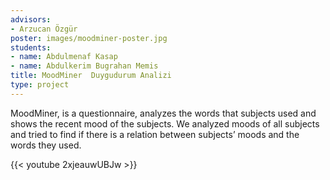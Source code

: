 ```yaml
---
advisors:
- Arzucan Özgür
poster: images/moodminer-poster.jpg
students:
- name: Abdulmenaf Kasap
- name: Abdulkerim Bugrahan Memis
title: MoodMiner  Duygudurum Analizi
type: project
---
```


MoodMiner, is a questionnaire, analyzes the words that subjects used and shows the recent mood of the subjects. We analyzed moods of all subjects and tried to find if there is a relation between subjects’ moods and the words they used.


{{< youtube 2xjeauwUBJw >}}